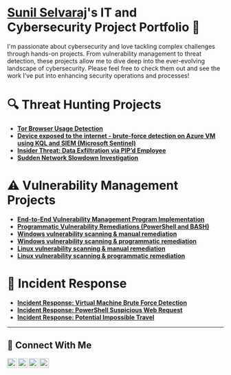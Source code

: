 # <a href="https://www.linkedin.com/in/sunilselvaraj/">Sunil Selvaraj</a>'s IT and Cybersecurity Project Portfolio 🔐

I'm passionate about cybersecurity and love tackling complex challenges through hands-on projects. From vulnerability management to threat detection, these projects allow me to dive deep into the ever-evolving landscape of cybersecurity. Please feel free to check them out and see the work I’ve put into enhancing security operations and processes!

# 🔍 Threat Hunting Projects

- **[Tor Browser Usage Detection](https://github.com/sunilselvaraj1/threat-hunting-scenario-tor)**
- **[Device exposed to the internet - brute-force detection on Azure VM using KQL and SIEM (Microsoft Sentinel)](https://github.com/sunilselvaraj1/brute-force-detection)**  
- **[Insider Threat: Data Exfiltration via PIP’d Employee](https://github.com/sunilselvaraj1/threat-hunting-data-exfiltration/blob/main/README.md)**
- **[Sudden Network Slowdown Investigation](https://github.com/sunilselvaraj1/Sudden-Network-Slowdown-Investigation)**

# ⚠️ Vulnerability Management Projects

- **[End-to-End Vulnerability Management Program Implementation](https://github.com/sunilselvaraj1/vulnerability-management-program)**
- **[Programmatic Vulnerability Remediations (PowerShell and BASH)](https://github.com/sunilselvaraj1/programmatic-vulnerability-remediations)**
- **[Windows vulnerability scanning & manual remediation](https://github.com/sunilselvaraj1/Windows-vulnerability-scanning-manual-remediation)**
- **[Windows vulnerability scanning & programmatic remediation](https://github.com/sunilselvaraj1/Windows-vulnerability-scanning-programmatic-remediation)**
- **[Linux vulnerability scanning & manual remediation](https://github.com/sunilselvaraj1/Linux-vulnerability-scanning-manual-remediation)**
- **[Linux vulnerability scanning & programmatic remediation](https://github.com/sunilselvaraj1/Linux-vulnerability-scanning-programmatic-remediation)**

# 🚨 Incident Response

- **[Incident Response: Virtual Machine Brute Force Detection](https://github.com/sunilselvaraj1/)**
- **[Incident Response: PowerShell Suspicious Web Request](https://github.com/sunilselvaraj1/)**  
- **[Incident Response: Potential Impossible Travel](https://github.com/sunilselvaraj1/)**



<hr/>

## 🤳 Connect With Me

[<img align="left" alt="sunilselvaraj | YouTube" width="22px" src="https://cdn.jsdelivr.net/npm/simple-icons@v3/icons/youtube.svg" />][youtube]
[<img align="left" alt="sunilselvaraj | Twitter" width="22px" src="https://cdn.jsdelivr.net/npm/simple-icons@v3/icons/twitter.svg" />][twitter]
[<img align="left" alt="sunilselvaraj | LinkedIn" width="22px" src="https://cdn.jsdelivr.net/npm/simple-icons@v3/icons/linkedin.svg" />][linkedin]
[<img align="left" alt="sunilselvaraj | Instagram" width="22px" src="https://cdn.jsdelivr.net/npm/simple-icons@v3/icons/instagram.svg" />][instagram]

[twitter]: https://twitter.com/___________
[youtube]: https://www.youtube.com/c/___________
[instagram]: https://www.instagram.com/___________
[linkedin]: https://linkedin.com/in/sunilselvaraj

<!--
<img width="35" alt="image" src="https://github.com/user-attachments/assets/2f41c7cd-5ea8-4475-b451-a37161b6c3fb"> 
<img width="35" alt="image" src="https://github.com/user-attachments/assets/77649969-9910-4994-8b96-74a116cfb2a8">
-->
